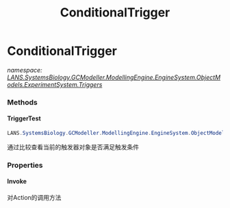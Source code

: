 ﻿---
title: ConditionalTrigger
---

# ConditionalTrigger
_namespace: [LANS.SystemsBiology.GCModeller.ModellingEngine.EngineSystem.ObjectModels.ExperimentSystem.Triggers](N-LANS.SystemsBiology.GCModeller.ModellingEngine.EngineSystem.ObjectModels.ExperimentSystem.Triggers.html)_





### Methods

#### TriggerTest
```csharp
LANS.SystemsBiology.GCModeller.ModellingEngine.EngineSystem.ObjectModels.ExperimentSystem.Triggers.ConditionalTrigger.TriggerTest
```
通过比较查看当前的触发器对象是否满足触发条件


### Properties

#### Invoke
对Action的调用方法
